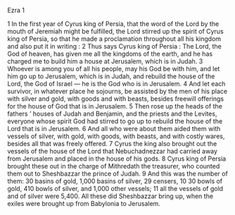Ezra 1

1	In the first year of Cyrus king of Persia, that the word of the Lord by the mouth of Jeremiah might be fulfilled, the Lord stirred up the spirit of Cyrus king of Persia, so that he made a proclamation throughout all his kingdom and also put it in writing :
2	Thus says Cyrus king of Persia : The Lord, the God of heaven, has given me all the kingdoms of the earth, and he has charged me to build him a house at Jerusalem, which is in Judah.
3	Whoever is among you of all his people, may his God be with him, and let him go up to Jerusalem, which is in Judah, and rebuild the house of the Lord, the God of Israel — he is the God who is in Jerusalem.
4	And let each survivor, in whatever place he sojourns, be assisted by the men of his place with silver and gold, with goods and with beasts, besides freewill offerings for the house of God that is in Jerusalem.
5	Then rose up the heads of the fathers ’ houses of Judah and Benjamin, and the priests and the Levites, everyone whose spirit God had stirred to go up to rebuild the house of the Lord that is in Jerusalem.
6	And all who were about them aided them with vessels of silver, with gold, with goods, with beasts, and with costly wares, besides all that was freely offered.
7	Cyrus the king also brought out the vessels of the house of the Lord that Nebuchadnezzar had carried away from Jerusalem and placed in the house of his gods.
8	Cyrus king of Persia brought these out in the charge of Mithredath the treasurer, who counted them out to Sheshbazzar the prince of Judah.
9	And this was the number of them: 30 basins of gold, 1,000 basins of silver, 29 censers,
10	30 bowls of gold, 410 bowls of silver, and 1,000 other vessels;
11	all the vessels of gold and of silver were 5,400. All these did Sheshbazzar bring up, when the exiles were brought up from Babylonia to Jerusalem.

